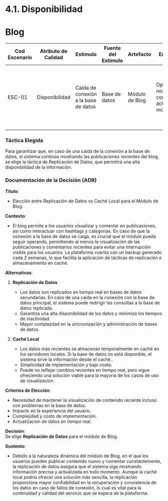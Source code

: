 # 4.1. Disponibilidad

# Blog


| **Cod Escenario** | **Atributo de Calidad** | **Estímulo** | **Fuente del Estímulo** | **Artefacto** | **Entorno** | **Respuesta**| **Medida de Respuesta**|
|----------|------------------|----------------------------------------|-------------------------|--------------------------------|-------------------------------------|-------------------------------------------------------------|-----------------------------------------------------|
| ESC-01 | Disponibilidad | Caída de conexión a la base de datos | Base de datos  | Módulo de Blog | Operación normal con actividad moderada| El sistema sigue permitiendo la visualización de publicaciones y comentarios recientes | Disponibilidad del 99.9% en la recuperación de datos |


### Táctica Elegida
Para garantizar que, en caso de una caída de la conexión a la base de datos, el sistema continúe mostrando las publicaciones recientes del blog, se elige la táctica de Replicación de Datos, que permitirá una alta disponibilidad de la información.

### Documentación de la Decisión (ADR)

**Título**:  
- Elección entre Replicación de Datos vs Caché Local para el Módulo de Blog.
  
**Contexto**:  
- El blog permite a los usuarios visualizar y comentar en publicaciones, así como interactuar con hashtags y categorías. En caso de que la conexión a la base de datos se caiga, es crucial que el módulo pueda seguir operando, permitiendo al menos la visualización de las publicaciones y comentarios recientes para evitar una interrupción visible para los usuarios. La plataforma cuenta con un backup generado cada 2 semanas, lo que facilita la aplicación de tácticas de replicación o almacenamiento en caché.

**Alternativas**:
1. **Replicación de Datos**  
   - Los datos son replicados en tiempo real en bases de datos secundarias. En caso de una caída en la conexión con la base de datos principal, el sistema puede redirigir las consultas a la base de datos replicada.
   - Garantiza una alta disponibilidad de los datos y minimiza los tiempos de inactividad.
   - Mayor complejidad en la sincronización y administración de bases de datos.

2. **Caché Local**  
   - Los datos más recientes se almacenan temporalmente en caché en los servidores locales. Si la base de datos no está disponible, el sistema sirve la información desde el caché..
   - Simplicidad de implementación y bajo costo.
   - Puede no reflejar cambios recientes en tiempo real, pero sigue ofreciendo una solución viable para la mayoría de los casos de uso de visualización.

**Criterios de Elección**:  
- Necesidad de mantener la visualización de contenido reciente incluso con problemas en la base de datos.
- Impacto en la experiencia del usuario.
- Complejidad y costo de implementación.
- Actualización de datos en tiempo real.

**Decisión**:  
Se elige **Replicación de Datos** para el módulo de Blog.

**Sustento**:  
- Debido a la naturaleza dinámica del módulo de Blog, en el que los usuarios pueden publicar contenido nuevo y comentar constantemente, la replicación de datos asegura que el sistema siga mostrando información precisa y actualizada en todo momento. Aunque la caché local podría ofrecer una solución más sencilla, la replicación proporciona mayor confiabilidad en la recuperación y consistencia de los datos en caso de fallos de conexión, lo cual es vital para la continuidad y calidad del servicio que se espera de la plataforma.


